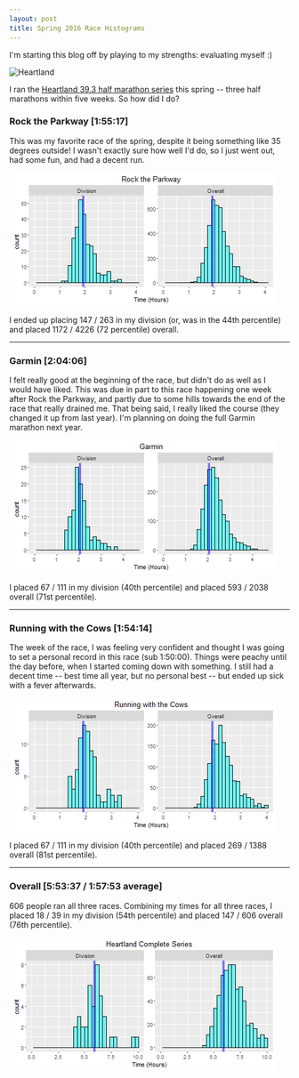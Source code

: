 ```yaml
---
layout: post
title: Spring 2016 Race Histograms
---
```


I'm starting this blog off by playing to my strengths: evaluating myself :)

![Heartland](http://www.heartland393.com/wp-content/themes/heartland/images/newlogo.png)

I ran the [Heartland 39.3 half marathon series](http://heartland393.com/) this spring -- three half marathons within five weeks. So how did I do?

### Rock the Parkway [1:55:17]

This was my favorite race of the spring, despite it being something like 35 degrees outside! I wasn't exactly sure how well I'd do, so I just went out, had some fun, and had a decent run.

![Rock the Parkway](https://raw.githubusercontent.com/johnsug/johnsug.github.io/master/_posts/race_histograms/2016-parkway-histograms.png)

I ended up placing 147 / 263 in my division (or, was in the 44th percentile) and placed 1172 / 4226 (72 percentile) overall.

---

### Garmin [2:04:06]

I felt really good at the beginning of the race, but didn't do as well as I would have liked. This was due in part to this race happening one week after Rock the Parkway, and partly due to some hills towards the end of the race that really drained me. That being said, I really liked the course (they changed it up from last year). I'm planning on doing the full Garmin marathon next year.

![Garmin](https://raw.githubusercontent.com/johnsug/johnsug.github.io/master/_posts/race_histograms/2016-garmin-histograms.png)

I placed 67 / 111 in my division (40th percentile) and placed 593 / 2038 overall (71st percentile).

---

### Running with the Cows [1:54:14]

The week of the race, I was feeling very confident and thought I was going to set a personal record in this race (sub 1:50:00). Things were peachy until the day before, when I started coming down with something. I still had a decent time -- best time all year, but no personal best -- but ended up sick with a fever afterwards.

![Running with the Cows](https://raw.githubusercontent.com/johnsug/johnsug.github.io/master/_posts/race_histograms/2016-cows-histograms.png)

I placed 67 / 111 in my division (40th percentile) and placed 269 / 1388 overall (81st percentile).

---

### Overall [5:53:37 / 1:57:53 average]

606 people ran all three races. Combining my times for all three races, I placed 18 / 39 in my division (54th percentile) and placed 147 / 606 overall (76th percentile).

![Combined Series](https://raw.githubusercontent.com/johnsug/johnsug.github.io/master/_posts/race_histograms/2016-heartland-histograms.png)
